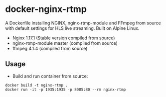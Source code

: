 # docker-nginx-rtmp
A Dockerfile installing NGINX, nginx-rtmp-module and FFmpeg from source with
default settings for HLS live streaming. Built on Alpine Linux.

* Nginx 1.17.1 (Stable version compiled from source)
* nginx-rtmp-module master (compiled from source)
* ffmpeg 4.1.4 (compiled from source)

## Usage

* Build and run container from source:
```
docker build -t nginx-rtmp .
docker run -it -p 1935:1935 -p 8085:80 --rm nginx-rtmp
```
